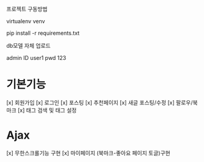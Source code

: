 프로젝트 구동방법

virtualenv venv

pip install -r requirements.txt

db모델 자체 업로드

admin ID user1
pwd 123

# 기본기능

[x] 회원가입
[x] 로그인
[x] 포스팅
[x] 추천페이지
[x] 새글 포스팅/수정
[x] 팔로우/북마크
[x] 태그 검색 및 태그 설정

# Ajax

[x] 무한스크롤기능 구현
[x] 마이페이지 (북마크-좋아요 페이지 토글)구현
